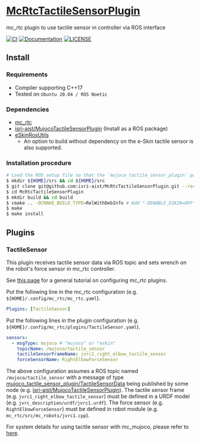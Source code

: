 # [McRtcTactileSensorPlugin](https://github.com/isri-aist/McRtcTactileSensorPlugin)
mc_rtc plugin to use tactile sensor in controller via ROS interface

[![CI](https://github.com/isri-aist/McRtcTactileSensorPlugin/actions/workflows/ci.yaml/badge.svg)](https://github.com/isri-aist/McRtcTactileSensorPlugin/actions/workflows/ci.yaml)
[![Documentation](https://img.shields.io/badge/doxygen-online-brightgreen?logo=read-the-docs&style=flat)](https://isri-aist.github.io/McRtcTactileSensorPlugin/)
[![LICENSE](https://img.shields.io/github/license/isri-aist/McRtcTactileSensorPlugin)](https://github.com/isri-aist/McRtcTactileSensorPlugin/blob/master/LICENSE)

## Install

### Requirements
- Compiler supporting C++17
- Tested on `Ubuntu 20.04 / ROS Noetic`

### Dependencies
- [mc_rtc](https://jrl-umi3218.github.io/mc_rtc)
- [isri-aist/MujocoTactileSensorPlugin](https://github.com/isri-aist/MujocoTactileSensorPlugin) (Install as a ROS package)
- [eSkinRosUtils](https://github.com/isri-aist/eSkinRosUtils)
   - An option to build without dependency on the e-Skin tactile sensor is also supported.

### Installation procedure
```bash
# Load the ROS setup file so that the `mujoco_tactile_sensor_plugin` package can be found
$ mkdir ${HOME}/src && cd ${HOME}/src
$ git clone git@github.com:isri-aist/McRtcTactileSensorPlugin.git --recursive
$ cd McRtcTactileSensorPlugin
$ mkdir build && cd build
$ cmake .. -DCMAKE_BUILD_TYPE=RelWithDebInfo # Add "-DENABLE_ESKIN=OFF" option if you do not use e-Skin tactile sensor
$ make
$ make install
```

## Plugins
### TactileSensor
This plugin receives tactile sensor data via ROS topic and sets wrench on the robot's force sensor in mc_rtc controller.

See [this page](https://jrl-umi3218.github.io/mc_rtc/tutorials/usage/global-plugins.html) for a general tutorial on configuring mc_rtc plugins.

Put the following line in the mc_rtc configuration (e.g. `${HOME}/.config/mc_rtc/mc_rtc.yaml`).
```yaml
Plugins: [TactileSensor]
```

Put the following lines in the plugin configuration (e.g. `${HOME}/.config/mc_rtc/plugins/TactileSensor.yaml`).
```yaml
sensors:
  - msgType: mujoco # "mujoco" or "eskin"
    topicName: /mujoco/tactile_sensor
    tactileSensorFrameName: jvrc1_right_elbow_tactile_sensor
    forceSensorName: RightElbowForceSensor
```

The above configuration assumes a ROS topic named `/mujoco/tactile_sensor` with a message of type [mujoco_tactile_sensor_plugin/TactileSensorData](https://github.com/isri-aist/MujocoTactileSensorPlugin/blob/main/msg/TactileSensorData.msg) being published by some node (e.g. [isri-aist/MujocoTactileSensorPlugin](https://github.com/isri-aist/MujocoTactileSensorPlugin)).
The tactile sensor frame (e.g. `jvrc1_right_elbow_tactile_sensor`) must be defined in a URDF model (e.g. `jvrc_description/urdf/jvrc1.urdf`).
The force sensor (e.g. `RightElbowForceSensor`) must be defined in robot module (e.g. `mc_rtc/src/mc_robots/jvrc1.cpp`).

For system details for using tactile sensor with mc_mujoco, please refer to [here](doc/McMujocoTactileSensorSytem.md).
